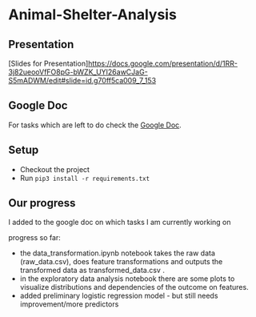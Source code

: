 # Animal-Shelter-Analysis

## Presentation
[Slides for Presentation]https://docs.google.com/presentation/d/1RR-3j82ueooVfFO8pG-bWZK_UYI26awCJaG-S5mADWM/edit#slide=id.g70ff5ca009_7_153

## Google Doc

For tasks which are left to do check
the [Google Doc](https://docs.google.com/document/d/1xrYd8vYmTS6Bz_-bO-T2mmCtsSS9NV-IqMi_H7edA2g/edit
).


## Setup
- Checkout the project
- Run ```pip3 install -r requirements.txt```
## Our progress

I added to the google doc on which tasks I am currently working on

progress so far:

- the data_transformation.ipynb notebook takes the raw data (raw_data.csv), does feature transformations and outputs the
  transformed data as transformed_data.csv .
- in the exploratory data analysis notebook there are some plots to visualize distributions and dependencies of the
  outcome on features.
- added preliminary logistic regression model - but still needs improvement/more predictors
